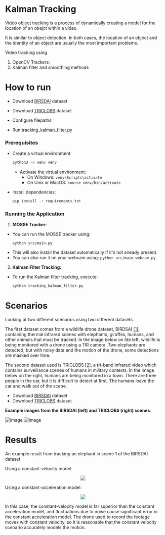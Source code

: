 # Kalman Tracking

Video object tracking is a process of dynamically creating a model for the location of an obejct within a video.

It is similar to object detection. In both cases, the location of an object and the identity of an object are usually the most important problems.  


Video tracking using 
1. OpenCV Trackers: 
2. Kalman filter and smoothing methods

# How to run

* Download [BIRSDAI](https://sites.google.com/view/elizabethbondi/dataset) dataset
* Download [TRICLOBS](https://figshare.com/articles/dataset/The_TRICLOBS_Dynamic_Multiband_Image_Dataset/3206887) dataset 

* Configure filepaths
* Run tracking_kalman_filter.py

### Prerequisites

- Create a virtual environment:
     ```bash
     python3 -m venv venv
     ```
   - Activate the virtual environment:
     - On Windows: `venv\Scripts\activate`
     - On Unix or MacOS: `source venv/bin/activate`

- Install dependencies:
     ```bash
     pip install -r requirements.txt
     ```

### Running the Application

1. **MOSSE Tracker:**
  - You can run the MOSSE tracker using:
    ```
    python src/main.py
    ```
  - This will also install the dataset automatically if it's not already present.
  - You can also run it on your webcam using: ```python src/main_webcam.py```
    
2. **Kalman Filter Tracking:**
  - To run the Kalman filter tracking, execute:
    ```bash
    python tracking_kalman_filter.py
    ```

    
# Scenarios
Looking at two different scenarios using two different datasets. 

The first dataset comes from a wildlife drone dataset, BIRDSAI [[1]](https://sites.google.com/view/elizabethbondi/dataset), containing thermal infrared scenes with elephants, giraffes, humans, and other animals that must be tracked. In the image below on hte left, wildlife is being monitored with a drone using a TIR camera. Two elephants are detected, but with noisy data and the motion of the drone, some detections are masked over time. 

The second dataset used is TRICLOBS [[2]](https://figshare.com/articles/dataset/The_TRICLOBS_Dynamic_Multiband_Image_Dataset/3206887), a tri-band infrared video which contains surveillance scenes of humans in military contexts. In the image below on the right, humans are being monitored in a town. There are three people in the car, but it is difficult to detect at first. The humans leave the car and walk out of the scene.

* Download [BIRSDAI](https://sites.google.com/view/elizabethbondi/dataset) dataset
* Download [TRICLOBS](https://figshare.com/articles/dataset/The_TRICLOBS_Dynamic_Multiband_Image_Dataset/3206887) dataset 

**Example images from the BIRSDAI (left) and TRICLOBS (right) scenes**:


![image](https://github.com/bradleeharr/MultiBandIRTracking/assets/56418392/18560f3f-ac92-4a85-a0fc-18ef5c30dd39)
![image](https://github.com/bradleeharr/MultiBandIRTracking/assets/56418392/1959ce23-2f55-4bb9-a027-724e6701a53d)

# Results

An example result from tracking an elephant in scene 1 of the BIRSDAI dataset
<p align="center">

Using a constant-velocity model:
</p>

<p align="center"> 
<img src="https://github.com/bradleeharr/MultiBandIRTracking/assets/56418392/a2ae3367-0f2f-4b62-ac76-2817901bb3ee"/>
</p>
<p align="center">

Using a constant-acceleration model:
</p>

<p align="center">
<img src="https://github.com/bradleeharr/MultiBandIRTracking/assets/56418392/5f83389b-5261-4754-b373-377a29256a43"/>
</p>

In this case, the constant-velocity model is far superior than the constant acceleration model, and fluctuations due to noise cause significant error in the constant acceleration model. 
The drone used to record the footage moves with constant velocity, so it is reasonable that the constant velocity scenario accurately models the motion.


